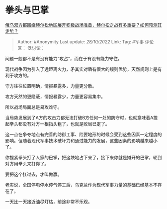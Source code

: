 # 拳头与巴掌
[俄乌双方都围绕赫尔松地区展开积极战场准备，赫尔松之战有多重要？如何预测其走势？](https://www.zhihu.com/question/561250343/answer/2724717106)

> Author: #Anonymity
> Last update: *28/10/2022*
> Link:
> Tag: #军事
> 评论区：
> 泛讨论：

问题一般都不是有没有能力“攻占”，而在于有没有能力守住。

现代战争因为引入了远距离火力，矛其实对盾有很大的规则优势，天然规则上是有利于攻方的。

守方往往位置明确，情报暴露多，力量更分散。

攻方天然的更隐蔽，情报暴露少，力量更容易集中。

所以战场局面总是易攻难守。

当局势发展到了A方的攻击力都无法打破B方任何一处的防守时，也就意味着A捏起拳头都没有对方一根指头粗了，也就是败局已定了。

这一点在争夺地点有完善的防御工事、险要地形的时候会受到这些因素一定程度的影响。但随着现代军事技术破坏力和通过能力的发展，这些因素的影响越来越小了。

你捏紧拳头打了人家的巴掌，把这块地占下来了，接下来你就是摊开的巴掌，轮到对方用拳头来打你了。

要把这个扛过去，才叫做赢。

老实说，全国停电停水停气停工后，乌克兰作为现代军事力量的基础已经基本不存在了。

一天比一天接近油尽灯枯，前途非常不乐观。
